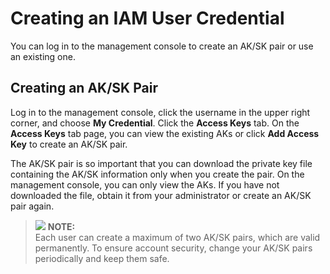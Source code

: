 # Creating an IAM User Credential<a name="dws_01_0136"></a>

You can log in to the management console to create an AK/SK pair or use an existing one.

## Creating an AK/SK Pair<a name="section161901598115"></a>

Log in to the management console, click the username in the upper right corner, and choose  **My Credential**. Click the  **Access Keys**  tab. On the  **Access Keys**  tab page, you can view the existing AKs or click  **Add Access Key**  to create an AK/SK pair.

The AK/SK pair is so important that you can download the private key file containing the AK/SK information only when you create the pair. On the management console, you can only view the AKs. If you have not downloaded the file, obtain it from your administrator or create an AK/SK pair again. 

>![](/images/icon-note.gif) **NOTE:**   
>Each user can create a maximum of two AK/SK pairs, which are valid permanently. To ensure account security, change your AK/SK pairs periodically and keep them safe.  

  


